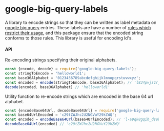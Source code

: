 # google-big-query-labels

A library to encode strings so that they can be written as label metadata on [google big query](https://cloud.google.com/bigquery/) entries.  These labels are have a number of [rules which restrict their usage](https://cloud.google.com/bigquery/docs/creating-managing-labels#requirements), and this package ensure that the encoded string conforms to those rules. This library is useful for encoding Id's.

#### API

Re-encoding strings specifying their original alphabets.

```javascript
const {encode, decode} = require('google-big-query-labels');
const stringToEncode = 'helloworld1';
const base36Alphabet = '0123456789abcdefghijklmnopqrstuvwxyz';
const encoded = encode(stringToEncode, base36Alphabet); // 'l834pvjszr_n'
decode(encoded, base36Alphabet) // 'helloworld1'
```

Utility function to re-encode strings which are encoded in the base 64 url alphabet.

```javascript
const {encodeBase64Url, decodeBase64Url} = require('google-big-query-labels');
const base64UrlEncoded = 'c29tZWJhc2U2NGVuY29kZWQ';
const encoded = encodeBase64Url(base64UrlEncoded); // 'l-a9qk8gqih_dsohfdkul2gafsz0'
decodeBase64Url(encoded) // 'c29tZWJhc2U2NGVuY29kZWQ'
```
